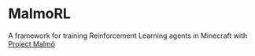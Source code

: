 # MalmoRL
A framework for training Reinforcement Learning agents in Minecraft with [Project Malmö](https://github.com/Microsoft/malmo)
